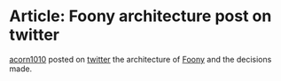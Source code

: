# Article: Foony architecture post on twitter

[acorn1010](../59) posted on [twitter] the architecture of [Foony](../968) and the decisions made.

[twitter]: https://x.com/theacorn1010/status/1892385013246963913

